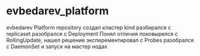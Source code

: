 # evbedarev_platform
evbedarev Platform repository
создал кластер kind
разбирался с replicaset
разобрался c Deployment
Понял отличия
поковырялся с RollingUpdate, нашел решение
эксперементировал с Probes
разобрался с DaemonSet и запуск на мастер нодах
